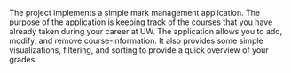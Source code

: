 The project implements a simple mark management application. The purpose of the application is keeping track of the courses that you have already taken during your career at UW. The application allows you to add, modify, and remove course-information. It also provides some simple visualizations, filtering, and sorting to provide a quick overview of your grades.
